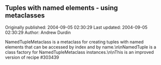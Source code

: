 ## Tuples with named elements - using metaclasses 
Originally published: 2004-09-05 02:30:29 
Last updated: 2004-09-05 02:30:29 
Author: Andrew Durdin 
 
NamedTupleMetaclass is a metaclass for creating tuples with named elements that can be accessed by index and by name.\n\nNamedTuple is a class factory for NamedTupleMetaclass instances.\n\nThis is an improved version of recipe #303439